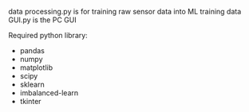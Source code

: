 data processing.py is for training raw sensor data into ML training data\
GUI.py is the PC GUI

Required python library:
* pandas
* numpy
* matplotlib
* scipy
* sklearn
* imbalanced-learn
* tkinter
